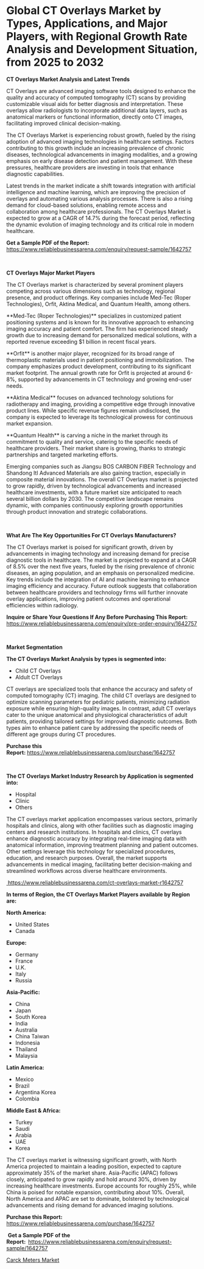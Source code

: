 <p><h1>Global CT Overlays Market by Types, Applications, and Major Players, with Regional Growth Rate Analysis and Development Situation, from 2025 to 2032</h1></p><p><strong>CT Overlays Market Analysis and Latest Trends</strong></p>
<p><p>CT Overlays are advanced imaging software tools designed to enhance the quality and accuracy of computed tomography (CT) scans by providing customizable visual aids for better diagnosis and interpretation. These overlays allow radiologists to incorporate additional data layers, such as anatomical markers or functional information, directly onto CT images, facilitating improved clinical decision-making.</p><p>The CT Overlays Market is experiencing robust growth, fueled by the rising adoption of advanced imaging technologies in healthcare settings. Factors contributing to this growth include an increasing prevalence of chronic diseases, technological advancements in imaging modalities, and a growing emphasis on early disease detection and patient management. With these pressures, healthcare providers are investing in tools that enhance diagnostic capabilities.</p><p>Latest trends in the market indicate a shift towards integration with artificial intelligence and machine learning, which are improving the precision of overlays and automating various analysis processes. There is also a rising demand for cloud-based solutions, enabling remote access and collaboration among healthcare professionals. The CT Overlays Market is expected to grow at a CAGR of 14.7% during the forecast period, reflecting the dynamic evolution of imaging technology and its critical role in modern healthcare.</p></p>
<p><strong>Get a Sample PDF of the Report:&nbsp;</strong> <a href="https://www.reliablebusinessarena.com/enquiry/request-sample/1642757?utm_campaign=1892&utm_medium=2&utm_source=Github&utm_content=ia&utm_term=12012025&utm_id=ct-overlays">https://www.reliablebusinessarena.com/enquiry/request-sample/1642757</a></p>
<p>&nbsp;</p>
<p><strong>CT Overlays Major Market Players</strong></p>
<p><p>The CT Overlays market is characterized by several prominent players competing across various dimensions such as technology, regional presence, and product offerings. Key companies include Med-Tec (Roper Technologies), Orfit, Aktina Medical, and Quantum Health, among others.</p><p>**Med-Tec (Roper Technologies)** specializes in customized patient positioning systems and is known for its innovative approach to enhancing imaging accuracy and patient comfort. The firm has experienced steady growth due to increasing demand for personalized medical solutions, with a reported revenue exceeding $1 billion in recent fiscal years.</p><p>**Orfit** is another major player, recognized for its broad range of thermoplastic materials used in patient positioning and immobilization. The company emphasizes product development, contributing to its significant market footprint. The annual growth rate for Orfit is projected at around 6-8%, supported by advancements in CT technology and growing end-user needs.</p><p>**Aktina Medical** focuses on advanced technology solutions for radiotherapy and imaging, providing a competitive edge through innovative product lines. While specific revenue figures remain undisclosed, the company is expected to leverage its technological prowess for continuous market expansion.</p><p>**Quantum Health** is carving a niche in the market through its commitment to quality and service, catering to the specific needs of healthcare providers. Their market share is growing, thanks to strategic partnerships and targeted marketing efforts.</p><p>Emerging companies such as Jiangsu BOS CARBON FIBER Technology and Shandong Itl Advanced Materials are also gaining traction, especially in composite material innovations. The overall CT Overlays market is projected to grow rapidly, driven by technological advancements and increased healthcare investments, with a future market size anticipated to reach several billion dollars by 2030. The competitive landscape remains dynamic, with companies continuously exploring growth opportunities through product innovation and strategic collaborations.</p></p>
<p>&nbsp;</p>
<p><strong>What Are The Key Opportunities For CT Overlays Manufacturers?</strong></p>
<p><p>The CT Overlays market is poised for significant growth, driven by advancements in imaging technology and increasing demand for precise diagnostic tools in healthcare. The market is projected to expand at a CAGR of 8.5% over the next five years, fueled by the rising prevalence of chronic diseases, an aging population, and an emphasis on personalized medicine. Key trends include the integration of AI and machine learning to enhance imaging efficiency and accuracy. Future outlook suggests that collaboration between healthcare providers and technology firms will further innovate overlay applications, improving patient outcomes and operational efficiencies within radiology.</p></p>
<p><strong>Inquire or Share Your Questions If Any Before Purchasing This Report:</strong> <a href="https://www.reliablebusinessarena.com/enquiry/pre-order-enquiry/1642757?utm_campaign=1892&utm_medium=2&utm_source=Github&utm_content=ia&utm_term=12012025&utm_id=ct-overlays">https://www.reliablebusinessarena.com/enquiry/pre-order-enquiry/1642757</a></p>
<p>&nbsp;</p>
<p><strong>Market Segmentation</strong></p>
<p><strong>The CT Overlays Market Analysis by types is segmented into:</strong></p>
<p><ul><li>Child CT Overlays</li><li>Aldult CT Overlays</li></ul></p>
<p><p>CT overlays are specialized tools that enhance the accuracy and safety of computed tomography (CT) imaging. The child CT overlays are designed to optimize scanning parameters for pediatric patients, minimizing radiation exposure while ensuring high-quality images. In contrast, adult CT overlays cater to the unique anatomical and physiological characteristics of adult patients, providing tailored settings for improved diagnostic outcomes. Both types aim to enhance patient care by addressing the specific needs of different age groups during CT procedures.</p></p>
<p><strong>Purchase this Report:&nbsp;</strong><a href="https://www.reliablebusinessarena.com/purchase/1642757?utm_campaign=1892&utm_medium=2&utm_source=Github&utm_content=ia&utm_term=12012025&utm_id=ct-overlays">https://www.reliablebusinessarena.com/purchase/1642757</a></p>
<p>&nbsp;</p>
<p><strong>The CT Overlays Market Industry Research by Application is segmented into:</strong></p>
<p><ul><li>Hospital</li><li>Clinic</li><li>Others</li></ul></p>
<p><p>The CT overlays market application encompasses various sectors, primarily hospitals and clinics, along with other facilities such as diagnostic imaging centers and research institutions. In hospitals and clinics, CT overlays enhance diagnostic accuracy by integrating real-time imaging data with anatomical information, improving treatment planning and patient outcomes. Other settings leverage this technology for specialized procedures, education, and research purposes. Overall, the market supports advancements in medical imaging, facilitating better decision-making and streamlined workflows across diverse healthcare environments.</p></p>
<p><a href="https://www.reliablebusinessarena.com/ct-overlays-market-r1642757?utm_campaign=1892&utm_medium=2&utm_source=Github&utm_content=ia&utm_term=12012025&utm_id=ct-overlays">&nbsp;https://www.reliablebusinessarena.com/ct-overlays-market-r1642757</a></p>
<p><strong>In terms of Region, the CT Overlays Market Players available by Region are:</strong></p>
<p>
    <p> <strong> North America: </strong>
        <ul>
            <li>United States</li>
            <li>Canada</li>
        </ul>
        </p> 
    <p> <strong> Europe: </strong>
        <ul>
            <li>Germany</li>
            <li>France</li>
            <li>U.K.</li>
            <li>Italy</li>
            <li>Russia</li>
        </ul>
        </p> 
    <p> <strong> Asia-Pacific: </strong>
        <ul>
            <li>China</li>
            <li>Japan</li>
            <li>South Korea</li>
            <li>India</li>
            <li>Australia</li>
            <li>China Taiwan</li>
            <li>Indonesia</li>
            <li>Thailand</li>
            <li>Malaysia</li>
        </ul>
        </p> 
    <p> <strong> Latin America: </strong>
        <ul>
            <li>Mexico</li>
            <li>Brazil</li>
            <li>Argentina Korea</li>
            <li>Colombia</li>
        </ul>
        </p> 
    <p> <strong> Middle East & Africa: </strong>
        <ul>
            <li>Turkey</li>
            <li>Saudi</li>
            <li>Arabia</li>
            <li>UAE</li>
            <li>Korea</li>
        </ul>
    </p>
    </p>
<p><p>The CT overlays market is witnessing significant growth, with North America projected to maintain a leading position, expected to capture approximately 35% of the market share. Asia-Pacific (APAC) follows closely, anticipated to grow rapidly and hold around 30%, driven by increasing healthcare investments. Europe accounts for roughly 25%, while China is poised for notable expansion, contributing about 10%. Overall, North America and APAC are set to dominate, bolstered by technological advancements and rising demand for advanced imaging solutions.</p></p>
<p><strong>Purchase this Report: </strong><a href="https://www.reliablebusinessarena.com/purchase/1642757?utm_campaign=1892&utm_medium=2&utm_source=Github&utm_content=ia&utm_term=12012025&utm_id=ct-overlays">https://www.reliablebusinessarena.com/purchase/1642757</a></p>
<p>&nbsp;<strong>Get a Sample PDF of the Report:&nbsp;&nbsp;</strong><a href="https://www.reliablebusinessarena.com/enquiry/request-sample/1642757?utm_campaign=1892&utm_medium=2&utm_source=Github&utm_content=ia&utm_term=12012025&utm_id=ct-overlays">https://www.reliablebusinessarena.com/enquiry/request-sample/1642757</a></p>
<p><strong></strong></p>
<p><p><a href="https://github.com/provorikovar/Market-Research-Report-List-6/blob/main/carck-meters-market.md?utm_campaign=1892&utm_medium=2&utm_source=Github&utm_content=ia&utm_term=12012025&utm_id=ct-overlays">Carck Meters Market</a></p></p>